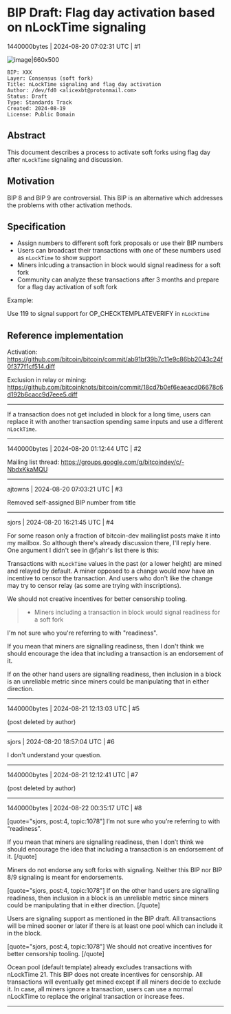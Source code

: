 # BIP Draft: Flag day activation based on nLockTime signaling

1440000bytes | 2024-08-20 07:02:31 UTC | #1

![image|660x500](upload://qWeXTVRJExP7x9TYrAVDRc3OFav.jpeg)

    BIP: XXX  
    Layer: Consensus (soft fork)  
    Title: nLockTime signaling and flag day activation
    Author: /dev/fd0 <alicexbt@protonmail.com>  
    Status: Draft  
    Type: Standards Track  
    Created: 2024-08-19  
    License: Public Domain

## Abstract

This document describes a process to activate soft forks using flag day after `nLockTime` signaling and discussion.

## Motivation

BIP 8 and BIP 9 are controversial. This BIP is an alternative which addresses the problems with other activation methods.

## Specification

- Assign numbers to different soft fork proposals or use their BIP numbers
- Users can broadcast their transactions with one of these numbers used as `nLockTime` to show support
- Miners inlcuding a transaction in block would signal readiness for a soft fork
- Community can analyze these transactions after 3 months and prepare for a flag day activation of soft fork

Example:

Use 119 to signal support for OP_CHECKTEMPLATEVERIFY in `nLockTime`

## Reference implementation

Activation: https://github.com/bitcoin/bitcoin/commit/ab91bf39b7c11e9c86bb2043c24f0f377f1cf514.diff

Exclusion in relay or mining: https://github.com/bitcoinknots/bitcoin/commit/18cd7b0ef6eaeacd06678c6d192b6cacc9d7eee5.diff

---

If a transaction does not get included in block for a long time, users can replace it with another transaction spending same inputs and use a different `nLockTime`.

-------------------------

1440000bytes | 2024-08-20 01:12:44 UTC | #2

Mailing list thread: https://groups.google.com/g/bitcoindev/c/-NbdxKkaMQU

-------------------------

ajtowns | 2024-08-20 07:03:21 UTC | #3

Removed self-assigned BIP number from title

-------------------------

sjors | 2024-08-20 16:21:45 UTC | #4

For some reason only a fraction of bitcoin-dev mailinglist posts make it into my mailbox. So although there's already discussion there, I'll reply here. One argument I didn't see in @fjahr's list there is this:

Transactions with `nLockTime` values in the past (or a lower height) are mined and relayed by default. A miner opposed to a change would now have an incentive to censor the transaction. And users who don't like the change may try to censor relay (as some are trying with inscriptions).

We should not creative incentives for better censorship tooling.

> * Miners including a transaction in block would signal readiness for a soft fork

I'm not sure who you're referring to with "readiness".

If you mean that miners are signalling readiness, then I don't think we should encourage the idea that including a transaction is an endorsement of it.

If on the other hand users are signalling readiness, then inclusion in a block is an unreliable metric since miners could be manipulating that in either direction.

-------------------------

1440000bytes | 2024-08-21 12:13:03 UTC | #5

(post deleted by author)

-------------------------

sjors | 2024-08-20 18:57:04 UTC | #6

I don't understand your question.

-------------------------

1440000bytes | 2024-08-21 12:12:41 UTC | #7

(post deleted by author)

-------------------------

1440000bytes | 2024-08-22 00:35:17 UTC | #8

[quote="sjors, post:4, topic:1078"]
I’m not sure who you’re referring to with “readiness”.

If you mean that miners are signalling readiness, then I don’t think we should encourage the idea that including a transaction is an endorsement of it.
[/quote]

Miners do not endorse any soft forks with signaling. Neither this BIP nor BIP 8/9 signaling is meant for endorsements.

[quote="sjors, post:4, topic:1078"]
If on the other hand users are signalling readiness, then inclusion in a block is an unreliable metric since miners could be manipulating that in either direction.
[/quote]

Users are signaling support as mentioned in the BIP draft. All transactions will be mined sooner or later if there is at least one pool which can include it in the block.

[quote="sjors, post:4, topic:1078"]
We should not creative incentives for better censorship tooling.
[/quote]

Ocean pool (default template) already excludes transactions with nLockTime 21. This BIP does not create incentives for censorship. All transactions will eventually get mined except if all miners decide to exclude it. In case, all miners ignore a transaction, users can use a normal nLockTime to replace the original transaction or increase fees.

-------------------------

